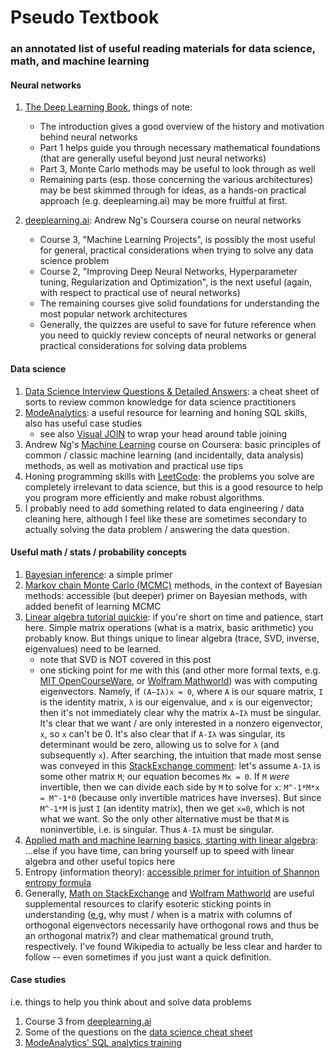 # Pseudo Textbook
### an annotated list of useful reading materials for data science, math, and machine learning

#### Neural networks
1. [The Deep Learning Book](http://www.deeplearningbook.org), things of note:
    * The introduction gives a good overview of the history and motivation behind neural networks
    * Part 1 helps guide you through necessary mathematical foundations (that are generally useful beyond just neural networks)
    * Part 3, Monte Carlo methods may be useful to look through as well
    * Remaining parts (esp. those concerning the various architectures) may be best skimmed through for ideas, as a hands-on practical approach (e.g. deeplearning.ai) may be more fruitful at first. 
  
2. [deeplearning.ai](https://www.deeplearning.ai/): Andrew Ng's Coursera course on neural networks
    * Course 3, "Machine Learning Projects", is possibly the most useful for general, practical considerations when trying to solve any data science problem
    * Course 2, "Improving Deep Neural Networks, Hyperparameter tuning, Regularization and Optimization", is the next useful (again, with respect to practical use of neural networks)
    * The remaining courses give solid foundations for understanding the most popular network architectures
    * Generally, the quizzes are useful to save for future reference when you need to quickly review concepts of neural networks or general practical considerations for solving data problems
  
#### Data science  
1. [Data Science Interview Questions & Detailed Answers](https://rpubs.com/JDAHAN/172473): a cheat sheet of sorts to review common knowledge for data science practitioners
2. [ModeAnalytics](https://modeanalytics.com): a useful resource for learning and honing SQL skills, also has useful case studies
   * see also [Visual JOIN](http://joins.spathon.com/) to wrap your head around table joining
3. Andrew Ng's [Machine Learning](https://www.coursera.org/learn/machine-learning) course on Coursera: basic principles of common / classic machine learning (and incidentally, data analysis) methods, as well as motivation and practical use tips
4. Honing programming skills with [LeetCode](https://leetcode.com/problemset/algorithms/): the problems you solve are completely irrelevant to data science, but this is a good resource to help you program more efficiently and make robust algorithms.
5. I probably need to add something related to data engineering / data cleaning here, although I feel like these are sometimes secondary to actually solving the data problem / answering the data question. 

#### Useful math / stats / probability concepts
1. [Bayesian inference](https://brohrer.github.io/how_bayesian_inference_works.html): a simple primer
2. [Markov chain Monte Carlo (MCMC)](https://github.com/CamDavidsonPilon/Probabilistic-Programming-and-Bayesian-Methods-for-Hackers) methods, in the context of Bayesian methods: accessible (but deeper) primer on Bayesian methods, with added benefit of learning MCMC
3. [Linear algebra tutorial quickie](https://www.analyticsvidhya.com/blog/2017/05/comprehensive-guide-to-linear-algebra/): if you're short on time and patience, start here. Simple matrix operations (what is a matrix, basic arithmetic) you probably know. But things unique to linear algebra (trace, SVD, inverse, eigenvalues) need to be learned.
   * note that SVD is NOT covered in this post
   * one sticking point for me with this (and other more formal texts, e.g. [MIT OpenCourseWare](https://ocw.mit.edu/courses/mathematics/18-06sc-linear-algebra-fall-2011/least-squares-determinants-and-eigenvalues/eigenvalues-and-eigenvectors/), or [Wolfram Mathworld](http://mathworld.wolfram.com/Eigenvector.html)) was with computing eigenvectors. Namely, if `(A−Iλ)x = 0`, where `A` is our square matrix, `I` is the identity matrix, `λ` is our eigenvalue, and `x` is our eigenvector; then it's not immediately clear why the matrix `A−Iλ` must be singular. It's clear that we want / are only interested in a nonzero eigenvector, `x`, so `x` can't be 0. It's also clear that if `A-Iλ` was singular, its determinant would be zero, allowing us to solve for `λ` (and subsequently `x`). After searching, the intuition that made most sense was conveyed in this [StackExchange comment](https://math.stackexchange.com/questions/2619022/why-can-the-determinant-be-assumed-to-be-0#comment5957261_2885009): let's assume `A-Iλ` is some other matrix `M`; our equation becomes `Mx = 0`. If `M` *were* invertible, then we can divide each side by `M` to solve for `x`: `M^-1*M*x = M^-1*0` (because only invertible matrices have inverses). But since `M^-1*M` is just `I` (an identity matrix), then we get `x=0`, which is not what we want. So the only other alternative must be that `M` is noninvertible, i.e. is singular. Thus `A-Iλ` must be singular.
4. [Applied math and machine learning basics, starting with linear algebra](https://www.deeplearningbook.org/contents/linear_algebra.html): ...else if you have time, can bring yourself up to speed with linear algebra and other useful topics here
5. Entropy (information theory): [accessible primer for intuition of Shannon entropy formula](https://medium.com/udacity/shannon-entropy-information-gain-and-picking-balls-from-buckets-5810d35d54b4)
5. Generally, [Math on StackExchange](https://math.stackexchange.com) and [Wolfram Mathworld](http://mathworld.wolfram.com) are useful supplemental resources to clarify esoteric sticking points in understanding ([e.g.](https://math.stackexchange.com/questions/52717/column-vectors-orthogonal-implies-row-vectors-also-orthogonal) why must / when is a matrix with columns of orthogonal eigenvectors necessarily have orthogonal rows and thus be an orthogonal matrix?) and clear mathematical ground truth, respectively. I've found Wikipedia to actually be less clear and harder to follow -- even sometimes if you just want a quick definition.

#### Case studies
i.e. things to help you think about and solve data problems
1. Course 3 from [deeplearning.ai](https://www.deeplearning.ai/)
2. Some of the questions on the [data science cheat sheet](https://rpubs.com/JDAHAN/172473)
3. [ModeAnalytics' SQL analytics training](https://community.modeanalytics.com/sql/tutorial/sql-business-analytics-training/)
